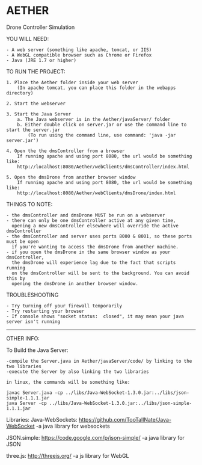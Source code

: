 # AETHER
Drone Controller Simulation

YOU WILL NEED:


    - A web server (something like apache, tomcat, or IIS)
    - A WebGL compatible browser such as Chrome or Firefox
    - Java (JRE 1.7 or higher)
    
TO RUN THE PROJECT:


    1. Place the Aether folder inside your web server
        (In apache tomcat, you can place this folder in the webapps directory)
        
    2. Start the webserver
    
    3. Start the Java Server
        a. The Java webserver is in the Aether/javaServer/ folder
        b. Either double click on server.jar or use the command line to start the server.jar
            (To run using the command line, use command: 'java -jar server.jar')
            
    4. Open the the dmsController from a browser
        If running apache and using port 8080, the url would be something like: 
        http://localhost:8080/Aether/webClients/dmsController/index.html
        
    5. Open the dmsDrone from another browser window
        If running apache and using port 8080, the url would be something like: 
        http://localhost:8080/Aether/webClients/dmsDrone/index.html
   
THINGS TO NOTE:


    - the dmsController and dmsDrone MUST be run on a webserver
    - there can only be one dmsController active at any given time,
      opening a new dmsController elsewhere will override the active dmsController
    - the dmsController and server uses ports 8000 & 8001, so these ports must be open
      if you're wanting to access the dmsDrone from another machine.
    - if you open the dmsDrone in the same browser window as your dmsController,
      the dmsDrone will experience lag due to the fact that scripts running
      on the dmsController will be sent to the background. You can avoid this by
      opening the dmsDrone in another browser window.
      
TROUBLESHOOTING


    - Try turning off your firewall temporarily
    - Try restarting your browser
    - If console shows "socket status:  closed", it may mean your java server isn't running
    
-----------------------
OTHER INFO:


To Build the Java Server:


    -compile the Server.java in Aether/javaServer/code/ by linking to the two libraries
    -execute the Server by also linking the two libraries
    
    in linux, the commands will be something like:
    
    javac Server.java -cp ../libs/Java-WebSocket-1.3.0.jar:../libs/json-simple-1.1.1.jar
    java Server -cp ../libs/Java-WebSocket-1.3.0.jar:../libs/json-simple-1.1.1.jar
    




Libraries:
Java-WebSockets: https://github.com/TooTallNate/Java-WebSocket
        -a java library for websockets


JSON.simple: https://code.google.com/p/json-simple/
        -a java library for JSON
        
three.js: http://threejs.org/
        -a js library for WebGL
